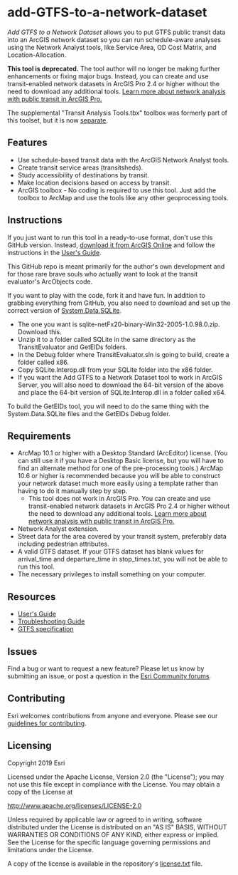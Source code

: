 # add-GTFS-to-a-network-dataset

*Add GTFS to a Network Dataset* allows you to put GTFS public transit data into an ArcGIS network dataset so you can run schedule-aware analyses using the Network Analyst tools, like Service Area, OD Cost Matrix, and Location-Allocation.

**This tool is deprecated.** The tool author will no longer be making further enhancements or fixing major bugs. Instead, you can create and use transit-enabled network datasets in ArcGIS Pro 2.4 or higher without the need to download any additional tools. [Learn more about network analysis with public transit in ArcGIS Pro.](https://pro.arcgis.com/en/pro-app/help/analysis/networks/network-analysis-with-public-transit-data.htm)

The supplemental "Transit Analysis Tools.tbx" toolbox was formerly part of this toolset, but it is now [separate](https://github.com/Esri/public-transit-tools/blob/master/deprecated-tools/transit-network-analysis-tools-arcmap).

## Features
* Use schedule-based transit data with the ArcGIS Network Analyst tools.
* Create transit service areas (transitsheds).
* Study accessibility of destinations by transit.
* Make location decisions based on access by transit.
* ArcGIS toolbox - No coding is required to use this tool.  Just add the toolbox to ArcMap and use the tools like any other geoprocessing tools.

## Instructions

If you just want to run this tool in a ready-to-use format, don't use this GitHub version.  Instead, [download it from ArcGIS Online](http://arcg.is/10jXez) and follow the instructions in the [User's Guide](https://github.com/Esri/public-transit-tools/blob/master/deprecated-tools/add-GTFS-to-a-network-dataset/UsersGuide.md).

This GitHub repo is meant primarily for the author's own development and for those rare brave souls who actually want to look at the transit evaluator's ArcObjects code.

If you want to play with the code, fork it and have fun.  In addition to grabbing everything from GitHub, you also need to download and set up the correct version of [System.Data.SQLite](https://system.data.sqlite.org/index.html/doc/trunk/www/downloads.wiki).
  - The one you want is sqlite-netFx20-binary-Win32-2005-1.0.98.0.zip.  Download this.
  - Unzip it to a folder called SQLite in the same directory as the TransitEvaluator and GetEIDs folders.
  - In the Debug folder where TransitEvaluator.sln is going to build, create a folder called x86.
  - Copy SQLite.Interop.dll from your SQLite folder into the x86 folder.
  - If you want the Add GTFS to a Network Dataset tool to work in ArcGIS Server, you will also need to download the 64-bit version of the above and place the 64-bit version of SQLite.Interop.dll in a folder called x64.

To build the GetEIDs tool, you will need to do the same thing with the System.Data.SQLite files and the GetEIDs Debug folder.

## Requirements

* ArcMap 10.1 or higher with a Desktop Standard (ArcEditor) license. (You can still use it if you have a Desktop Basic license, but you will have to find an alternate method for one of the pre-processing tools.) ArcMap 10.6 or higher is recommended because you will be able to construct your network dataset much more easily using a template rather than having to do it manually step by step.
  * This tool does not work in ArcGIS Pro. You can create and use transit-enabled network datasets in ArcGIS Pro 2.4 or higher without the need to download any additional tools. [Learn more about network analysis with public transit in ArcGIS Pro.](https://pro.arcgis.com/en/pro-app/help/analysis/networks/network-analysis-with-public-transit-data.htm)
* Network Analyst extension.
* Street data for the area covered by your transit system, preferably data including pedestrian attributes.
* A valid GTFS dataset. If your GTFS dataset has blank values for arrival_time and departure_time in stop_times.txt, you will not be able to run this tool.
* The necessary privileges to install something on your computer.

## Resources

* [User's Guide](https://github.com/Esri/public-transit-tools/blob/master/deprecated-tools/add-GTFS-to-a-network-dataset/UsersGuide.md)
* [Troubleshooting Guide](https://github.com/Esri/public-transit-tools/blob/master/deprecated-tools/add-GTFS-to-a-network-dataset/TroubleshootingGuide.md)
* [GTFS specification](https://github.com/google/transit/blob/master/gtfs/spec/en/reference.md)

## Issues

Find a bug or want to request a new feature?  Please let us know by submitting an issue, or post a question in the [Esri Community forums](https://community.esri.com/t5/public-transit-questions/bd-p/public-transit-questions).

## Contributing

Esri welcomes contributions from anyone and everyone. Please see our [guidelines for contributing](https://github.com/esri/contributing).

## Licensing
Copyright 2019 Esri

Licensed under the Apache License, Version 2.0 (the "License");
you may not use this file except in compliance with the License.
You may obtain a copy of the License at

   http://www.apache.org/licenses/LICENSE-2.0

Unless required by applicable law or agreed to in writing, software
distributed under the License is distributed on an "AS IS" BASIS,
WITHOUT WARRANTIES OR CONDITIONS OF ANY KIND, either express or implied.
See the License for the specific language governing permissions and
limitations under the License.

A copy of the license is available in the repository's [license.txt](../License.txt?raw=true) file.